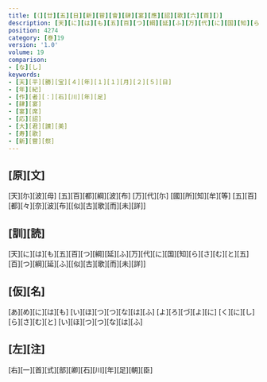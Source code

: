 ```yaml
---
title: [（][廿][五][日][新][甞][會][肆][宴][應][詔][歌][六][首][）]
description: [天][に][は][も][五][百][つ][綱][延][ふ][万][代][に][国][知][ら][さ][む][と][五][百][つ][綱][延][ふ][[似][古][歌][而][未][詳]]
position: 4274
category: [巻]19
version: '1.0'
volume: 19
comparison:
- [な][し]
keywords:
- [天][平][勝][宝][４][年][１][１][月][２][５][日]
- [年][紀]
- [作][者][：][石][川][年][足]
- [肆][宴]
- [宴][席]
- [応][詔]
- [大][君][讃][美]
- [寿][歌]
- [新][嘗][祭]
---
```


## [原][文]

[天][尓][波][母] [五][百][都][綱][波][布] [万][代][尓] [國][所][知][牟][等] [五][百][都][々][奈][波][布][[似][古][歌][而][未][詳]]

## [訓][読]

[天][に][は][も][五][百][つ][綱][延][ふ][万][代][に][国][知][ら][さ][む][と][五][百][つ][綱][延][ふ][[似][古][歌][而][未][詳]]

## [仮][名]

[あ][め][に][は][も] [い][ほ][つ][つ][な][は][ふ] [よ][ろ][づ][よ][に] [く][に][し][ら][さ][む][と] [い][ほ][つ][つ][な][は][ふ]

## [左][注]

[右][一][首][式][部][卿][石][川][年][足][朝][臣]
